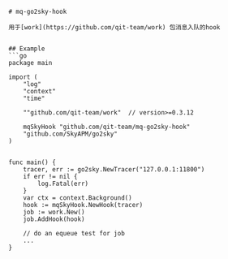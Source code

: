 ```
# mq-go2sky-hook

用于[work](https://github.com/qit-team/work) 包消息入队的hook


## Example
```go
package main

import (
    "log"
    "context"
    "time"
    
    ""github.com/qit-team/work"  // version>=0.3.12

    mqSkyHook "github.com/qit-team/mq-go2sky-hook"
	"github.com/SkyAPM/go2sky"
)


func main() {
	tracer, err := go2sky.NewTracer("127.0.0.1:11800")
	if err != nil {
		log.Fatal(err)
	}
	var ctx = context.Background()
	hook := mqSkyHook.NewHook(tracer)
	job := work.New()
	job.AddHook(hook)
	
	// do an equeue test for job
	...
}
```

```

```
